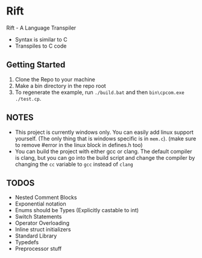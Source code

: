 # Rift
Rift - A Language Transpiler
- Syntax is similar to C
- Transpiles to C code

## Getting Started
1) Clone the Repo to your machine
2) Make a bin directory in the repo root
3) To regenerate the example, run `./build.bat` and then `bin\cpcom.exe ./test.cp`.

## NOTES
- This project is currently windows only. You can easily add linux support yourself. (The only thing that is windows specific is in `mem.c`). (make sure to remove #error in the linux block in defines.h too)
- You can build the project with either gcc or clang. The default compiler is clang, but you can go into the build script and change the compiler by changing the `cc` variable to `gcc` instead of `clang`

## TODOS
- Nested Comment Blocks
- Exponential notation
- Enums should be Types (Explicitly castable to int)
- Switch Statements
- Operator Overloading
- Inline struct initializers
- Standard Library
- Typedefs
- Preprocessor stuff 
